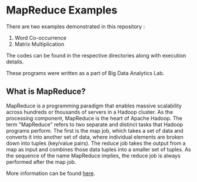 # MapReduce Examples
There are two examples demonstrated in this repository :
1. Word Co-occurrence
2. Matrix Multiplication

The codes can be found in the respective directories along with execution details.

These programs were written as a part of Big Data Analytics Lab.


## What is MapReduce?
MapReduce is a programming paradigm that enables massive scalability across hundreds or thousands of servers in a Hadoop cluster. As the processing component, MapReduce is the heart of Apache Hadoop. The term "MapReduce" refers to two separate and distinct tasks that Hadoop programs perform. The first is the map job, which takes a set of data and converts it into another set of data, where individual elements are broken down into tuples (key/value pairs).
The reduce job takes the output from a map as input and combines those data tuples into a smaller set of tuples. As the sequence of the name MapReduce implies, the reduce job is always performed after the map job.


More information can be found <a href="https://data-flair.training/blogs/hadoop-mapreduce-tutorial/">here</a>.
